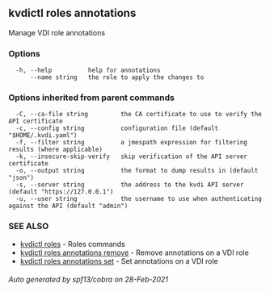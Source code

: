 ## kvdictl roles annotations

Manage VDI role annotations

### Options

```
  -h, --help          help for annotations
      --name string   the role to apply the changes to
```

### Options inherited from parent commands

```
  -C, --ca-file string         the CA certificate to use to verify the API certificate
  -c, --config string          configuration file (default "$HOME/.kvdi.yaml")
  -f, --filter string          a jmespath expression for filtering results (where applicable)
  -k, --insecure-skip-verify   skip verification of the API server certificate
  -o, --output string          the format to dump results in (default "json")
  -s, --server string          the address to the kvdi API server (default "https://127.0.0.1")
  -u, --user string            the username to use when authenticating against the API (default "admin")
```

### SEE ALSO

* [kvdictl roles](kvdictl_roles.md)	 - Roles commands
* [kvdictl roles annotations remove](kvdictl_roles_annotations_remove.md)	 - Remove annotations on a VDI role
* [kvdictl roles annotations set](kvdictl_roles_annotations_set.md)	 - Set annotations on a VDI role

###### Auto generated by spf13/cobra on 28-Feb-2021
